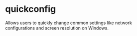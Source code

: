 # quickconfig
Allows users to quickly change common settings like network configurations and screen resolution on Windows.
